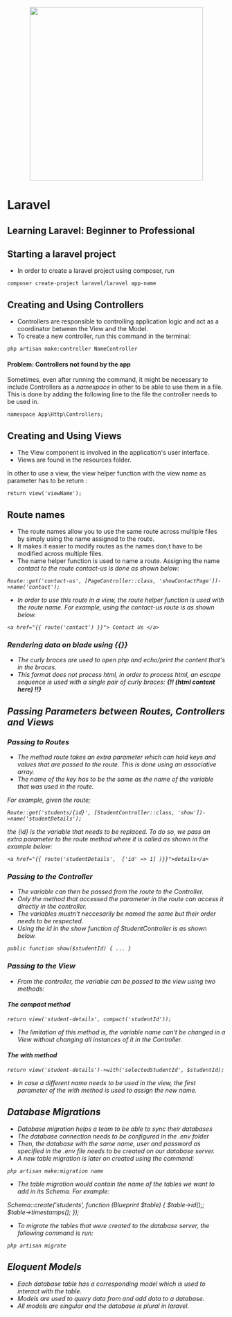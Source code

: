 <p align="center"><a href="https://laravel.com" target="_blank"><img src="https://raw.githubusercontent.com/laravel/art/master/logo-lockup/5%20SVG/2%20CMYK/1%20Full%20Color/laravel-logolockup-cmyk-red.svg" width="400"></a></p>

# Laravel
## Learning Laravel: Beginner to Professional

## Starting a laravel project

- In order to create a laravel project using composer, run

```
composer create-project laravel/laravel app-name

```

## Creating and Using Controllers

- Controllers are responsible to controlling application logic and
act as a coordinator between the View and the Model.
- To create a new controller, run this command in the terminal:

```
php artisan make:controller NameController

```

#### Problem: Controllers not found by the app

Sometimes, even after running the command, it might be necessary
to include Controllers as a <i>namespace</i> in other to be
able to use them in a file. This is done by adding the following
line to the file the controller needs to be used in.

```
namespace App\Http\Controllers;

```

## Creating and Using Views

- The View component is involved in the application's user interface.
- Views are found in the resources folder.

In other to use a view, the view helper function  with the view name as parameter
has to be return :

``` 
return view('viewName');
```

## Route names

- The route names allow you to use the same route across multiple files by simply
using the name assigned to the route.
- It makes it easier to modify routes as the names don;t have to be modified across
multiple files.
- The name helper function is used to name a route. Assigning the name <i>contact<i> to the 
route <i>contact-us<i> is done as shown below:

``` 
Route::get('contact-us', [PageController::class, 'showContactPage'])->name('contact');
```

- In order to use this route in a view, the route helper function is used with the route
name. For example, using the contact-us route is as shown below.

``` 
<a href="{{ route('contact') }}"> Contact Us </a>
```

### Rendering data on blade using {{}}

- The curly braces are used to open php and echo/print the content that's in the braces.
- This format does not process html, in order to process html, an escape sequence is used
with a single pair of curly braces: <b>{!! (html content here) !!}</b>

## Passing Parameters between Routes, Controllers and Views

### Passing to Routes

- The method <i>route</i> takes an extra parameter which can hold keys and values
that are passed to the route. This is done using an associative array. 
- The name of the key has to be the same as the name of the variable that was used in the
route.

For example, given the route;

``` 
Route::get('students/{id}', [StudentController::class, 'show'])->name('studentDetails');
```

the {id} is the variable that needs to be replaced. To do so, we pass an extra parameter to the
route method where it is called as shown in the example below:

```
<a href="{{ route('studentDetails',  ['id' => 1] )}}">details</a>
```

### Passing to the Controller

- The variable can then be passed from the route to the Controller.
- Only the method that accessed the parameter in the route can access it directly in the
controller.
- The variables mustn't neccesarily be named the same but their order needs to be respected.
- Using the <i>id</i> in the show function of StudentController is as shown below.

``` 
public function show($studentId) { ... }
```

### Passing to the View

- From the controller, the variable can be passed to the view using two methods:

#### The compact method

```
return view('student-details', compact('studentId'));
```
- The limitation of this method is, the variable name can't be changed in a View without changing
all instances of it in the Controller.

#### The with method

```
return view('student-details')->with('selectedStudentId', $studentId);
```
- In case a different name needs to be used in the view, the first parameter of the <i>with</i>
method is used to assign the new name. 

## Database Migrations

- Database migration helps a team to be able to sync their databases
- The database connection needs to be configured in the <i>.env</i> folder
- Then, the database with the same name, user and password as specified in the <i>.env</i> file needs
to be created on our database server.
- A new table migration is later on created using the command:

```
php artisan make:migration name
```
- The table migration would contain the name of the tables we want to add in its Schema. For example:

<i>
     Schema::create('students', function (Blueprint $table) {
            $table->id();;
            $table->timestamps();
    });
</i>

- To migrate the tables that were created to the database server, the following command is run:

```
php artisan migrate
```

## Eloquent Models

- Each database table has a corresponding model which is used to interact with the table.
- Models are used to query data from and add data to a database.
- All models are singular and the database is plural in laravel.